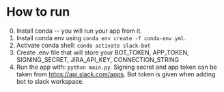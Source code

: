 # How to run
0. Install conda -- you will run your app from it.
1. Install conda env using `conda env create -f conda-env.yml`.
2. Activate conda shell: `conda activate slack-bot`
3. Create .env file that will store your BOT_TOKEN, APP_TOKEN, SIGNING_SECRET, JIRA_API_KEY, CONNECTION_STRING
4. Run the app with: `python main.py`.
Signing secret and app token can be taken from https://api.slack.com/apps.
Bot token is given when adding bot to slack workspace.